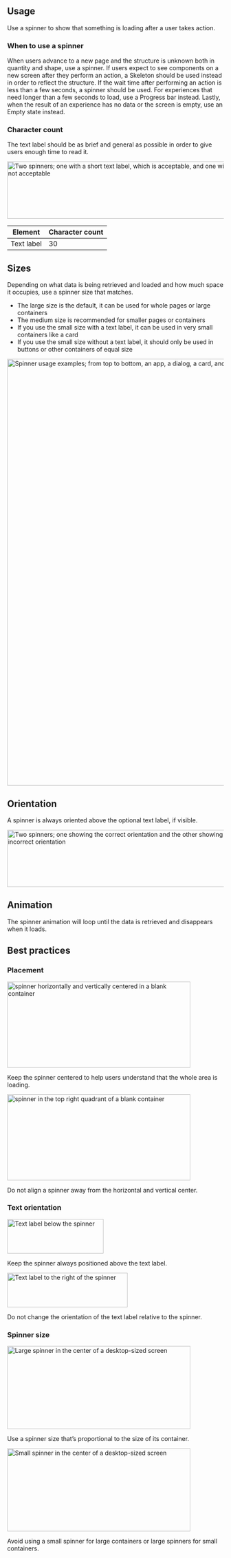 ## Usage

Use a spinner to show that something is loading after a user takes action.

### When to use a spinner

When users advance to a new page and the structure is unknown both in quantity 
and shape, use a spinner. If users expect to see components on a new screen 
after they perform an action, a Skeleton should be used instead in order to 
reflect the structure. If the wait time after performing an action is less than 
a few seconds, a spinner should be used. For experiences that need longer than a 
few seconds to load, use a Progress bar instead. Lastly, when the result of an 
experience has no data or the screen is empty, use an Empty state instead.

### Character count

The text label should be as brief and general as possible in order to give users 
enough time to read it.

<uxdot-example color-palette="lightest" width-adjustment="721px">
  <img alt="Two spinners; one with a short text label, which is acceptable, and one with a very long text label which is not acceptable"
       src="../spinner-text-label.png"
       width="721"
       height="133">
</uxdot-example>

<rh-table>

| Element    | Character count |
|------------|-----------------|
| Text label | 30              |

</rh-table>


## Sizes

Depending on what data is being retrieved and loaded and how much space it 
occupies, use a spinner size that matches.

- The large size is the default, it can be used for whole pages or large containers
- The medium size is recommended for smaller pages or containers
- If you use the small size with a text label, it can be used in very small containers like a card
- If you use the small size without a text label, it should only be used in buttons or other containers of equal size

<uxdot-example color-palette="lightest" width-adjustment="992px" variant="full" alignment="left" no-border>
  <img alt="Spinner usage examples; from top to bottom, an app, a dialog, a card, and a button showing spinners of various sizes with and without text labels"
       src="../spinner-examples.png"
       width="992"
       height="992">
</uxdot-example>


## Orientation

A spinner is always oriented above the optional text label, if visible.

<uxdot-example color-palette="lightest" width-adjustment="583px">
  <img alt="Two spinners; one showing the correct orientation and the other showing an incorrect orientation"
       src="../spinner-orientation.png"
       width="583"
       height="133">
</uxdot-example>


## Animation

The spinner animation will loop until the data is retrieved and disappears when 
it loads.

## Best practices

### Placement

<div class="grid sm-two-columns">
  <uxdot-best-practice variant="do">
    <uxdot-example color-palette="lightest" width-adjustment="426px" slot="image">
      <img alt="spinner horizontally and vertically centered in a blank container"
           src="../spinner-best-practices-placement-do.svg"
           width="426"
           height="200">
    </uxdot-example>
    <p>Keep the spinner centered to help users understand that the whole area is loading.</p>
  </uxdot-best-practice>

  <uxdot-best-practice variant="dont">
    <uxdot-example color-palette="lightest" width-adjustment="426px" slot="image">
      <img alt="spinner in the top right quadrant of a blank container"
           src="../spinner-best-practices-placement-dont.svg"
           width="426"
           height="200">
    </uxdot-example>
    <p>Do not align a spinner away from the horizontal and vertical center.</p>
  </uxdot-best-practice>
</div>

### Text orientation

<div class="grid sm-two-columns">
  <uxdot-best-practice variant="do">
    <uxdot-example color-palette="lightest" width-adjustment="224px" slot="image">
      <img alt="Text label below the spinner"
           src="../spinner-best-practices-text-orientation-do.svg"
           width="224"
           height="80">
    </uxdot-example>
    <p>Keep the spinner always positioned above the text label.</p>
  </uxdot-best-practice>

  <uxdot-best-practice variant="dont">
    <uxdot-example color-palette="lightest" width-adjustment="280px" slot="image">
      <img alt="Text label to the right of the spinner"
           src="../spinner-best-practices-text-orientation-dont.svg"
           width="280"
           height="80">
    </uxdot-example>
    <p>Do not change the orientation of the text label relative to the spinner.</p>
  </uxdot-best-practice>
</div>

### Spinner size

<div class="grid sm-two-columns">
  <uxdot-best-practice variant="do">
    <uxdot-example color-palette="lightest" width-adjustment="426px" slot="image">
      <img alt="Large spinner in the center of a desktop-sized screen"
           src="../spinner-best-practices-spinner-size-do.svg"
           width="426"
           height="193">
    </uxdot-example>
    <p>Use a spinner size that’s proportional to the size of its container.</p>
  </uxdot-best-practice>

  <uxdot-best-practice variant="dont">
    <uxdot-example color-palette="lightest" width-adjustment="426px" slot="image">
      <img alt="Small spinner in the center of a desktop-sized screen"
           src="../spinner-best-practices-spinner-size-dont.svg"
           width="426"
           height="193">
    </uxdot-example>
    <p>Avoid using a small spinner for large containers or large spinners for small containers.</p>
  </uxdot-best-practice>
</div>
